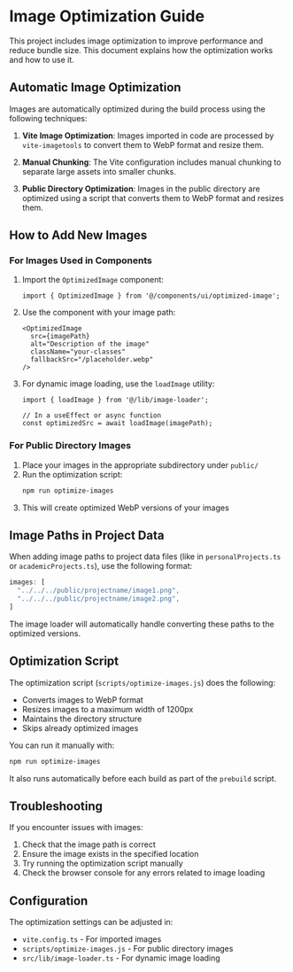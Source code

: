 # Image Optimization Guide

This project includes image optimization to improve performance and reduce bundle size. This document explains how the optimization works and how to use it.

## Automatic Image Optimization

Images are automatically optimized during the build process using the following techniques:

1. **Vite Image Optimization**: Images imported in code are processed by `vite-imagetools` to convert them to WebP format and resize them.

2. **Manual Chunking**: The Vite configuration includes manual chunking to separate large assets into smaller chunks.

3. **Public Directory Optimization**: Images in the public directory are optimized using a script that converts them to WebP format and resizes them.

## How to Add New Images

### For Images Used in Components

1. Import the `OptimizedImage` component:
   ```tsx
   import { OptimizedImage } from '@/components/ui/optimized-image';
   ```

2. Use the component with your image path:
   ```tsx
   <OptimizedImage
     src={imagePath}
     alt="Description of the image"
     className="your-classes"
     fallbackSrc="/placeholder.webp"
   />
   ```

3. For dynamic image loading, use the `loadImage` utility:
   ```tsx
   import { loadImage } from '@/lib/image-loader';
   
   // In a useEffect or async function
   const optimizedSrc = await loadImage(imagePath);
   ```

### For Public Directory Images

1. Place your images in the appropriate subdirectory under `public/`
2. Run the optimization script:
   ```bash
   npm run optimize-images
   ```
3. This will create optimized WebP versions of your images

## Image Paths in Project Data

When adding image paths to project data files (like in `personalProjects.ts` or `academicProjects.ts`), use the following format:

```ts
images: [
  "../../../public/projectname/image1.png",
  "../../../public/projectname/image2.png",
]
```

The image loader will automatically handle converting these paths to the optimized versions.

## Optimization Script

The optimization script (`scripts/optimize-images.js`) does the following:

- Converts images to WebP format
- Resizes images to a maximum width of 1200px
- Maintains the directory structure
- Skips already optimized images

You can run it manually with:

```bash
npm run optimize-images
```

It also runs automatically before each build as part of the `prebuild` script.

## Troubleshooting

If you encounter issues with images:

1. Check that the image path is correct
2. Ensure the image exists in the specified location
3. Try running the optimization script manually
4. Check the browser console for any errors related to image loading

## Configuration

The optimization settings can be adjusted in:

- `vite.config.ts` - For imported images
- `scripts/optimize-images.js` - For public directory images
- `src/lib/image-loader.ts` - For dynamic image loading
